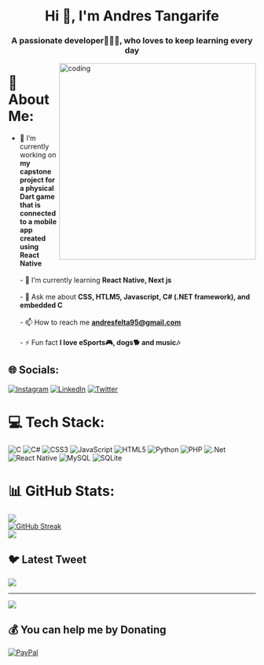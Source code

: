 <h1 align="center">Hi 👋, I'm Andres Tangarife</h1>
<h3 align="center">A passionate developer🧑🏽‍💻, who loves to keep learning every day</h3>
<img align="right" alt="coding" width="400" src="https://www.vkreate.in/storage/services_image/2019-10-02-17-55-54-5d94e4aa809b3-web-development.gif">

# 💫 About Me:
- 🔭 I’m currently working on **my capstone project for a physical Dart game that is connected to a mobile app created using React Native**<br><br>- 🌱 I’m currently learning **React Native, Next js**<br><br>- 💬 Ask me about **CSS, HTLM5, Javascript, C# (.NET framework), and embedded C**<br><br>- 📫 How to reach me **andresfelta95@gmail.com**<br><br>- ⚡ Fun fact **I love eSports🎮, dogs🐕 and music🎶**


## 🌐 Socials:
[![Instagram](https://img.shields.io/badge/Instagram-%23E4405F.svg?logo=Instagram&logoColor=white)](https://instagram.com/@andresfelta95) [![LinkedIn](https://img.shields.io/badge/LinkedIn-%230077B5.svg?logo=linkedin&logoColor=white)](https://www.linkedin.com/in/andres-tangarife-267737126/) [![Twitter](https://img.shields.io/badge/Twitter-%231DA1F2.svg?logo=Twitter&logoColor=white)](https://twitter.com/@andresfelta) 

# 💻 Tech Stack:
![C](https://img.shields.io/badge/c-%2300599C.svg?style=plastic&logo=c&logoColor=white) ![C#](https://img.shields.io/badge/c%23-%23239120.svg?style=plastic&logo=c-sharp&logoColor=white) ![CSS3](https://img.shields.io/badge/css3-%231572B6.svg?style=plastic&logo=css3&logoColor=white) ![JavaScript](https://img.shields.io/badge/javascript-%23323330.svg?style=plastic&logo=javascript&logoColor=%23F7DF1E) ![HTML5](https://img.shields.io/badge/html5-%23E34F26.svg?style=plastic&logo=html5&logoColor=white) ![Python](https://img.shields.io/badge/python-3670A0?style=plastic&logo=python&logoColor=ffdd54) ![PHP](https://img.shields.io/badge/php-%23777BB4.svg?style=plastic&logo=php&logoColor=white) ![.Net](https://img.shields.io/badge/.NET-5C2D91?style=plastic&logo=.net&logoColor=white) ![React Native](https://img.shields.io/badge/react_native-%2320232a.svg?style=plastic&logo=react&logoColor=%2361DAFB) ![MySQL](https://img.shields.io/badge/mysql-%2300f.svg?style=plastic&logo=mysql&logoColor=white) ![SQLite](https://img.shields.io/badge/sqlite-%2307405e.svg?style=plastic&logo=sqlite&logoColor=white)
# 📊 GitHub Stats:
![](https://github-readme-stats.vercel.app/api?username=andresfelta95&theme=blueberry&hide_border=false&include_all_commits=true&count_private=true)<br/>
[![GitHub Streak](https://streak-stats.demolab.com?user=andresfelta95&theme=blueberry&hide_border=true)](https://git.io/streak-stats)<br/>
![](https://github-readme-stats.vercel.app/api/top-langs/?username=andresfelta95&theme=blueberry&hide_border=false&include_all_commits=true&count_private=true&layout=compact)

## 🐦 Latest Tweet
[![](https://gtce.itsvg.in/api?username=@andresfelta)](https://github.com/VishwaGauravIn/github-twitter-card-embed)

---
[![](https://visitcount.itsvg.in/api?id=andresfelta95&icon=0&color=0)](https://visitcount.itsvg.in)

  ## 💰 You can help me by Donating
  [![PayPal](https://img.shields.io/badge/PayPal-00457C?style=for-the-badge&logo=paypal&logoColor=white)](https://paypal.me/paypal.me/andresfelta95) 

  
<!-- Proudly created with GPRM ( https://gprm.itsvg.in ) -->

